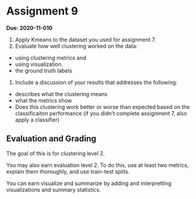 # Assignment 9

__Due: 2020-11-010__



1. Apply Kmeans to the dataset you used for assignment 7.
1.  Evaluate how well clustering worked on the data:

  - using clustering metrics and
  - using visualization.
  - the ground truth labels

1. Include a discussion of your results that addresses the following:

  - describes what the clustering means
  - what the metrics show
  - Does this clustering work better or worse than expected based on the classificaiton performance (if you didn't complete assignment 7, also apply a classifier)   


## Evaluation and Grading

The goal of this is for clustering level 2.  

You may also earn evaluation level 2. To do this, use at least two metrics, explain them thoroughly, and use train-test splits.  

You can earn visualize and summarize by adding and interpretting visualizations and summary statistics. 

